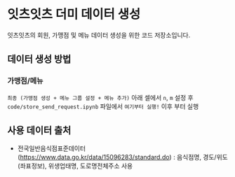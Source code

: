 # 잇츠잇츠 더미 데이터 생성

잇츠잇츠의 회원, 가맹점 및 메뉴 데이터 생성을 위한 코드 저장소입니다.

## 데이터 생성 방법

### 가맹점/메뉴

`최종 (가맹점 생성 + 메뉴 그룹 설정 + 메뉴 추가)` 아래 셀에서 `n`, `m` 설정 후
`code/store_send_request.ipynb` 파일에서 `여기부터 실행!` 이후 부터 실행

## 사용 데이터 출처

- 전국일반음식점표준데이터(https://www.data.go.kr/data/15096283/standard.do) : 음식점명, 경도/위도(좌표정보), 위생업태명, 도로명전체주소 사용
